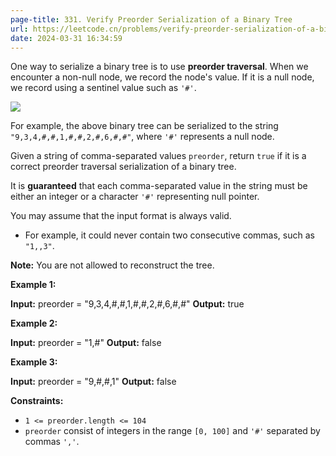 ```yaml
---
page-title: 331. Verify Preorder Serialization of a Binary Tree
url: https://leetcode.cn/problems/verify-preorder-serialization-of-a-binary-tree/description/?envType=daily-question&envId=2024-03-31
date: 2024-03-31 16:34:59
---
```

One way to serialize a binary tree is to use **preorder traversal**. When we encounter a non-null node, we record the node's value. If it is a null node, we record using a sentinel value such as `'#'`.

![](https://assets.leetcode.com/uploads/2021/03/12/pre-tree.jpg)

For example, the above binary tree can be serialized to the string `"9,3,4,#,#,1,#,#,2,#,6,#,#"`, where `'#'` represents a null node.

Given a string of comma-separated values `preorder`, return `true` if it is a correct preorder traversal serialization of a binary tree.

It is **guaranteed** that each comma-separated value in the string must be either an integer or a character `'#'` representing null pointer.

You may assume that the input format is always valid.

-   For example, it could never contain two consecutive commas, such as `"1,,3"`.

**Note:** You are not allowed to reconstruct the tree.

**Example 1:**

**Input:** preorder = "9,3,4,#,#,1,#,#,2,#,6,#,#"
**Output:** true

**Example 2:**

**Input:** preorder = "1,#"
**Output:** false

**Example 3:**

**Input:** preorder = "9,#,#,1"
**Output:** false

**Constraints:**

-   `1 <= preorder.length <= 104`
-   `preorder` consist of integers in the range `[0, 100]` and `'#'` separated by commas `','`.